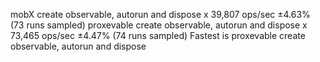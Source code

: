 mobX create observable, autorun and dispose x 39,807 ops/sec ±4.63% (73 runs sampled)
proxevable create observable, autorun and dispose x 73,465 ops/sec ±4.47% (74 runs sampled)
Fastest is proxevable create observable, autorun and dispose
